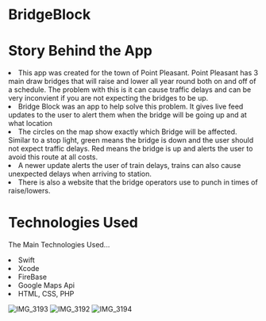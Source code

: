 # BridgeBlock

# Story Behind the App

  <li> This app was created for the town of Point Pleasant. Point Pleasant has 3 main draw bridges that will raise and lower all year round both on and off of a schedule. The problem with this is it can cause traffic delays and can be very inconvient if you are not expecting the bridges to be up.
  
  <li> Bridge Block was an app to help solve this problem. It gives live feed updates to the user to alert them when the bridge will be going up and at what location
  
  <li> The circles on the map show exactly which Bridge will be affected. Similar to a stop light, green means the bridge is down and the user should not expect traffic delays. Red means the bridge is up and alerts the user to avoid this route at all costs.
  
  <li> A newer update alerts the user of train delays, trains can also cause unexpected delays when arriving to station.
  
  <li> There is also a website that the bridge operators use to punch in times of raise/lowers.

# Technologies Used
  The Main Technologies Used...
  <li> Swift
  <li> Xcode
  <li> FireBase
  <li> Google Maps Api
  <li> HTML, CSS, PHP

![IMG_3193](https://user-images.githubusercontent.com/73155230/187317978-f2f56201-1aa9-4801-a90f-53b2fdaf95e7.jpeg)
![IMG_3192](https://user-images.githubusercontent.com/73155230/187318870-4faeae33-5e49-4d1a-88d0-5f0d8ea6cb39.jpeg)
![IMG_3194](https://user-images.githubusercontent.com/73155230/187318881-0aa054d6-0ccc-4e68-ab99-dbc2b254bc6d.jpeg)
